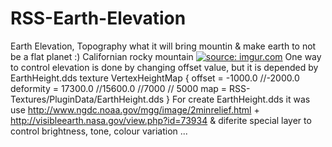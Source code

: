 # RSS-Earth-Elevation
Earth Elevation, Topography what it will bring mountin &amp; make earth to not be a flat planet :)
Californian rocky mountain
<a href="http://imgur.com/4MXcjsh"><img src="http://i.imgur.com/4MXcjsh.png" title="source: imgur.com" /></a>
One way to control elevation is done by changing offset value, but it is depended by EarthHeight.dds texture
VertexHeightMap
				{
					offset = -1000.0 //-2000.0
					deformity = 17300.0 //15600.0 //7000 // 5000
					map = RSS-Textures/PluginData/EarthHeight.dds
				}
For create EarthHeight.dds it was use http://www.ngdc.noaa.gov/mgg/image/2minrelief.html + http://visibleearth.nasa.gov/view.php?id=73934 & diferite special layer to control brightness, tone, colour variation ...
